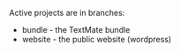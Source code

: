 Active projects are in branches:

* bundle - the TextMate bundle
* website - the public website (wordpress)